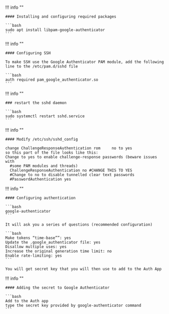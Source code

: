 !!! info ""

    #### Installing and configuring required packages

    ```bash
    sudo apt install libpam-google-authenticator
    ```

!!! info ""

    #### Configuring SSH

    To make SSH use the Google Authenticator PAM module, add the following  line to the /etc/pam.d/sshd file

    ```bash
    auth required pam_google_authenticator.so
    ```

!!! info ""

    ### restart the sshd daemon

    ```bash
    sudo systemctl restart sshd.service
    ```

!!! info ""

    #### Modify /etc/ssh/sshd_config

    change ChallengeResponseAuthentication rom     no to yes
    so this part of the file looks like this:
    Change to yes to enable challenge-response passwords (beware issues with
      #some PAM modules and threads)
      ChallengeResponseAuthentication no #CHANGE THIS TO YES
      #Change to no to disable tunnelled clear text passwords
      #PasswordAuthentication yes

!!! info ""

    #### Configuring authentication

    ```bash
    google-authenticator
    ```

    It will ask you a series of questions (recommended configuration)

    ```bash
    Make tokens “time-base””: yes
    Update the .google_authenticator file: yes
    Disallow multiple uses: yes
    Increase the original generation time limit: no
    Enable rate-limiting: yes
    ```
    
    You will get secret key that you will then use to add to the Auth App

!!! info ""

    #### Adding the secret to Google Authenticator  

    ```bash
    Add to the Auth app
    type the secret key provided by google-authenticator command
    ```
